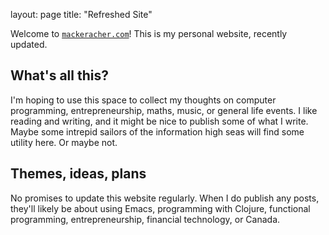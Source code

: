 layout: page
title: "Refreshed Site"

Welcome to [`mackeracher.com`](https://mackeracher.com)! This is my
personal website, recently updated.

## What's all this?

I'm hoping to use this space to collect my thoughts on computer
programming, entrepreneurship, maths, music, or general life events. I
like reading and writing, and it might be nice to publish some of what
I write. Maybe some intrepid sailors of the information high seas will
find some utility here. Or maybe not.

## Themes, ideas, plans

No promises to update this website regularly. When I do publish any
posts, they'll likely be about using Emacs, programming with Clojure,
functional programming, entrepreneurship, financial technology, or
Canada.
